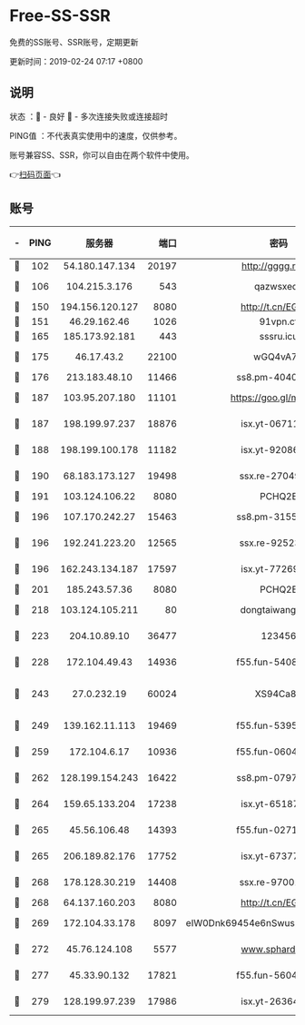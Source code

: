 # Free-SS-SSR

免费的SS账号、SSR账号，定期更新

更新时间：2019-02-24 07:17 +0800

## 说明

状态     ：🙂 - 良好 🙁 - 多次连接失败或连接超时

PING值   ：不代表真实使用中的速度，仅供参考。

账号兼容SS、SSR，你可以自由在两个软件中使用。

👉[扫码页面](https://liesauer.github.io/free-ss-ssr.github.io/)👈

## 账号

|-|PING|服务器|端口|密码|加密方式|区域|
|:----:|:----:|:-----:|-----:|:----:|:----:|:----:|
|🙂|102|54.180.147.134|20197|http://gggg.rocks|chacha20|KR|
|🙂|106|104.215.3.176|543|qazwsxedc|aes-256-gcm|JP|
|🙂|150|194.156.120.127|8080|http://t.cn/EGJIyrl|rc4-md5|RU|
|🙂|151|46.29.162.46|1026|91vpn.cf|rc4-md5|RU|
|🙂|165|185.173.92.181|443|sssru.icu|rc4-md5|RU|
|🙂|175|46.17.43.2|22100|wGQ4vA7D|aes-256-gcm|RU|
|🙂|176|213.183.48.10|11466|ss8.pm-40405926|rc4-md5|RU|
|🙂|187|103.95.207.180|11101|https://goo.gl/m1zu1p|chacha20-ietf|CN|
|🙂|187|198.199.97.237|18876|isx.yt-06711151|aes-256-cfb|US|
|🙂|188|198.199.100.178|11182|isx.yt-92086037|aes-256-cfb|US|
|🙂|190|68.183.173.127|19498|ssx.re-27049875|aes-256-cfb|US|
|🙂|191|103.124.106.22|8080|PCHQ2E|rc4-md5|US|
|🙂|196|107.170.242.27|15463|ss8.pm-31553028|aes-256-cfb|US|
|🙂|196|192.241.223.20|12565|ssx.re-92523210|aes-256-cfb|US|
|🙂|196|162.243.134.187|17597|isx.yt-77269149|aes-256-cfb|US|
|🙂|201|185.243.57.36|8080|PCHQ2E|rc4-md5|US|
|🙂|218|103.124.105.211|80|dongtaiwang.com|aes-256-cfb|US|
|🙂|223|204.10.89.10|36477|123456|aes-256-cfb|US|
|🙂|228|172.104.49.43|14936|f55.fun-54084104|aes-256-cfb|SG|
|🙂|243|27.0.232.19|60024|XS94Ca8K|xchacha20-ietf-poly1305|HK|
|🙂|249|139.162.11.113|19469|f55.fun-53953321|aes-256-cfb|SG|
|🙂|259|172.104.6.17|10936|f55.fun-06041209|aes-256-cfb|US|
|🙂|262|128.199.154.243|16422|ss8.pm-07972261|aes-256-cfb|SG|
|🙂|264|159.65.133.204|17238|isx.yt-65187427|aes-256-cfb|SG|
|🙂|265|45.56.106.48|14393|f55.fun-02711157|aes-256-cfb|US|
|🙂|265|206.189.82.176|17752|isx.yt-67377098|aes-256-cfb|SG|
|🙂|268|178.128.30.219|14408|ssx.re-97001746|aes-256-cfb|SG|
|🙂|268|64.137.160.203|8080|http://t.cn/EGJIyrl|rc4-md5|CA|
|🙂|269|172.104.33.178|8097|eIW0Dnk69454e6nSwuspv9DmS201tQ0D|aes-256-cfb|SG|
|🙂|272|45.76.124.108|5577|www.sphard.com|aes-256-cfb|AU|
|🙂|277|45.33.90.132|17821|f55.fun-56045403|aes-256-cfb|US|
|🙂|279|128.199.97.239|17986|isx.yt-26364145|aes-256-cfb|SG|
